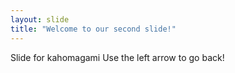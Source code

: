```yaml
---
layout: slide
title: "Welcome to our second slide!"
---
```

Slide for kahomagami
Use the left arrow to go back!
